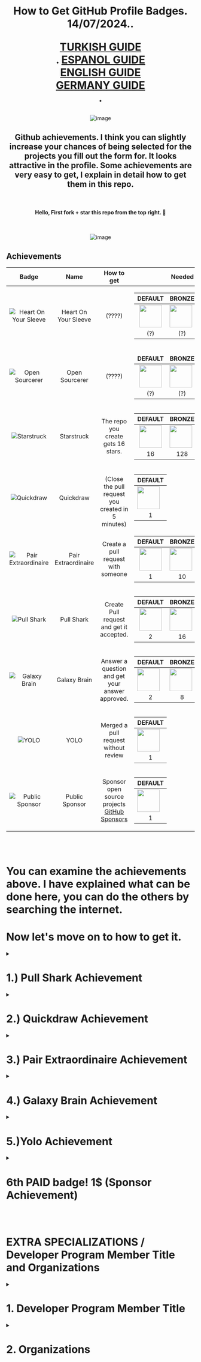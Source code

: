 
<h1 align="center">How to Get GitHub Profile Badges. 14/07/2024..
  
   [TURKISH GUIDE](https://github.com/enzifiri/GitHub-Achievements/blob/main/Turkish.md) <br>.
   [ESPANOL GUIDE](https://github.com/enzifiri/GitHub-Achievements/blob/main/Espanol.md) <br>
   [ENGLISH GUIDE](https://github.com/enzifiri/GitHub-Achievements/blob/main/English.md) <br>
   [GERMANY GUIDE](https://github.com/enzifiri/GitHub-Achievements/blob/main/German.md) <br>.
   
 </h1>

<div align="center">
  
![image](https://user-images.githubusercontent.com/76253089/207732664-ad09ce9a-d336-4078-83e2-937c8b644ebe.png)


  


## Github achievements. I think you can slightly increase your chances of being selected for the projects you fill out the form for. It looks attractive in the profile. Some achievements are very easy to get, I explain in detail how to get them in this repo.

<br>

#### Hello, First fork + star this repo from the top right. 🥇
<br>

![image](https://user-images.githubusercontent.com/76253089/206909805-28666435-4b75-4ca0-b44b-83241bcd33dc.png) <br>

</div>

## Achievements

| Badge | Name | How to get | Needed amount |
| :-: | :-: | :-: | :-: |
| ![Heart On Your Sleeve](https://github.githubassets.com/images/modules/profile/achievements/heart-on-your-sleeve-default.png) | Heart On Your Sleeve | (????) | <table> <thead> <tr> <th>DEFAULT</th> <th>BRONZE</th> <th>SILVER</th> <th>GOLD</th> </tr> </thead> <tbody> <tr> <tr> <td align="center"><img src="https://github.githubassets.com/images/modules/profile/achievements/heart-on-your-sleeve-default.png" width="60px"></td> <td><img src="https://github.githubassets.com/images/modules/profile/achievements/heart-on-your-sleeve-bronze.png" width="60px" align="center"></td> <td><img src="https://github.githubassets.com/images/modules/profile/achievements/heart-on-your-sleeve-silver.png" width="60px"></td> <td><img src="https://github.githubassets.com/images/modules/profile/achievements/heart-on-your-sleeve-gold.png" width="60px"></td> </tr> <tr> <td align="center">(?)</td> <td align="center">(?)</td> <td align="center">(?)</td> <td align="center">(?)</td> </tr> </tbody> </table> |
| ![Open Sourcerer](https://github.githubassets.com/images/modules/profile/achievements/open-sourcerer-default.png) | Open Sourcerer | (????) | <table> <thead> <tr> <tr> <th>DEFAULT</th> <th>BRONZE</th> <th>SILVER</th> <th>GOLD</th> </tr> </thead> <tbody> <tr> <tr> <td align="center"><img src="https://github.githubassets.com/images/modules/profile/achievements/open-sourcerer-default.png" width="60px"></td> <td><img src="https://github.githubassets.com/images/modules/profile/achievements/open-sourcerer-bronze.png" width="60px" align="center"></td> <td><img src="https://github.githubassets.com/images/modules/profile/achievements/open-sourcerer-silver.png" width="60px"></td> <td><img src="https://github.githubassets.com/images/modules/profile/achievements/open-sourcerer-gold.png" width="60px"></td> </tr> <tr> <td align="center">(?)</td> <td align="center">(?)</td> <td align="center">(?)</td> <td align="center">(?)</td> </tr> </tbody> </table> |
| ![Starstruck](https://github.githubassets.com/images/modules/profile/achievements/starstruck-default.png) | Starstruck | The repo you create gets 16 stars. | <table> <thead> <thead> <tr> <th>DEFAULT</th> <th>BRONZE</th> <th>SILVER</th> <th>GOLD</th> </tr> </thead> <tbody> <tr> <tbody> <tr> <td align="center"><img src="https://github.githubassets.com/images/modules/profile/achievements/starstruck-default.png" width="60px"></td> <td><img src="https://github.githubassets.com/images/modules/profile/achievements/starstruck-bronze.png" width="60px" align="center"></td> <td><img src="https://github.githubassets.com/images/modules/profile/achievements/starstruck-silver.png" width="60px"></td> <td><img src="https://github.githubassets.com/images/modules/profile/achievements/starstruck-gold.png" width="60px"></td> </tr> <tr> <td align="center">16</td> <td align="center">128</td> <td align="center">512</td> <td align="center">4096</td> </tr> </tbody> </table> |
| ![Quickdraw](https://github.githubassets.com/images/modules/profile/achievements/quickdraw-default.png) | Quickdraw | <br>(Close the pull request you created in 5 minutes) | <table> <thead> <thead> <tr> <th>DEFAULT</th> </tr> </thead> <tbody> <tr> <td><img src="https://github.githubassets.com/images/modules/profile/achievements/quickdraw-default.png" width="60px"></td> </tr> <tr> <td align="center">1</td> </tr> </tbody> </table> |
| ![Pair Extraordinaire](https://github.githubassets.com/images/modules/profile/achievements/pair-extraordinaire-default.png) | Pair Extraordinaire | Create a pull request with someone | <table> <thead> <thead> <tr> <th>DEFAULT</th> <th>BRONZE</th> <th>SILVER</th> <th>GOLD</th> </tr> </thead> <tbody> <tr> <td align="center"><img src="https://github.githubassets.com/images/modules/profile/achievements/pair-extraordinaire-default.png" width="60px"></td> <td><img src="https://github.githubassets.com/images/modules/profile/achievements/pair-extraordinaire-bronze.png" width="60px" align="center"></td> <td><img src="https://github.githubassets.com/images/modules/profile/achievements/pair-extraordinaire-silver.png" width="60px"></td> <td><img src="https://github.githubassets.com/images/modules/profile/achievements/pair-extraordinaire-gold.png" width="60px"></td> </tr> <tr> <td align="center">1</td> <td align="center">10</td> <td align="center">24</td> <td align="center">48</td> </tr> </tbody> </table> |
| ![Pull Shark](https://github.githubassets.com/images/modules/profile/achievements/pull-shark-default.png) | Pull Shark | Create Pull request and get it accepted. | <table> <thead> <tr> <th>DEFAULT</th> <th>BRONZE</th> <th>SILVER</th> <th>GOLD</th> </tr> </thead> <tbody> <tr> <tr> <td align="center"><img src="https://github.githubassets.com/images/modules/profile/achievements/pull-shark-default.png" width="60px"></td> <td><img src="https://github.githubassets.com/images/modules/profile/achievements/pull-shark-bronze.png" width="60px" align="center"></td> <td><img src="https://github.githubassets.com/images/modules/profile/achievements/pull-shark-silver.png" width="60px"></td> <td><img src="https://github.githubassets.com/images/modules/profile/achievements/pull-shark-gold.png" width="60px"></td> </tr> <tr> <td align="center">2</td> <td align="center">16</td> <td align="center">128</td> <td align="center">1024</td> </tr> </tbody> </table> |
| ![Galaxy Brain](https://github.githubassets.com/images/modules/profile/achievements/galaxy-brain-default.png) | Galaxy Brain | Answer a question and get your answer approved.<br> | <table> <thead> <tr> <th>DEFAULT</th> <th>BRONZE</th> <th>SILVER</th> <th>GOLD</th> </tr> </thead> <tbody> <tr> <td><img src="https://github.githubassets.com/images/modules/profile/achievements/galaxy-brain-default.png" width="60px"></td> <td><img src="https://github.githubassets.com/images/modules/profile/achievements/galaxy-brain-bronze.png" width="60px" align="center"></td> <td><img src="https://github.githubassets.com/images/modules/profile/achievements/galaxy-brain-silver.png" width="60px"></td> <td><img src="https://github.githubassets.com/images/modules/profile/achievements/galaxy-brain-gold.png" width="60px"></td> </tr> <tr> <td align="center">2</td> <td align="center">8</td> <td align="center">16</td> <td align="center">32</td> </tr> </tbody> </table>
| ![YOLO](https://github.githubassets.com/images/modules/profile/achievements/yolo-default.png) | YOLO | Merged a pull request without review | <table> <thead> <tr> <th>DEFAULT</th> </tr> </thead> <tbody> <tr> <td><img src="https://github.githubassets.com/images/modules/profile/achievements/yolo-default.png" width="60px"></td> </tr> <tr> <td align="center">1</td> </td> </tr> </tbody> </table> |
| ![Public Sponsor](https://github.githubassets.com/images/modules/profile/achievements/public-sponsor-default.png) | Public Sponsor | Sponsor open source projects [GitHub Sponsors](https://github.com/sponsors) | <table> <thead> <tr> <th>DEFAULT</th> </tr> </thead> </thead> <tbody> <tr> <tr> <td><img src="https://github.githubassets.com/images/modules/profile/achievements/public-sponsor-default.png" width="60px"></td> </tr> <tr> <td align="center">1</td> </tr> </tbody> </table> |

<br>
<br>

# You can examine the achievements above. I have explained what can be done here, you can do the others by searching the internet.

# Now let's move on to how to get it.
<details>
  <summary> <h1>1.) Pull Shark Achievement</summary> </h1>
  
![image](https://user-images.githubusercontent.com/76253089/206911235-310c096c-3a02-4373-9838-88aab91194e0.png)
<h3> You need to create 2 Pull Requests for this achievement. We will perform operations through this repo.

# First fork this repo from the top right, then go to your profile, go to Repositories and enter the Github-Basarimlar repo.</h3>

# Click on the pencil mark and go to the editing stage
![image](https://user-images.githubusercontent.com/76253089/206911370-11792ad3-9289-4719-b2db-e8ed7774288d.png)

# Put a period at the end of the text I marked (.)
![image](https://user-images.githubusercontent.com/76253089/206911480-6ee927f2-0fa7-4d6f-aeea-256d47096e28.png)

# Pull down the page and under Commit changes select "Create a new branch .... start a pull request and press Propose changes
![image](https://user-images.githubusercontent.com/76253089/206911522-a8f4a78e-5ff3-4311-b8fa-bbd444cbf64f.png)

# Here, directly press Create Pull Request
![image](https://user-images.githubusercontent.com/76253089/206911691-2684f01f-4cbf-457d-b6bf-a8ee0a404e7f.png)

# Now you need to send me the Pull Request you created click below
 <h2> <a href="https://github.com/kriptodostu/Github-Basarimlar/compare/" target="_blank">Click here!</a> </h2>
<br>

# Pay attention here It needs to be this way, set it up <br>
  ![image](https://user-images.githubusercontent.com/76253089/206920394-3b685ebc-2ada-4775-826a-86216fd82576.png)
base reposity: kriptodostu/Github-Basarimlar base: main <- kullanıcıiciadin/Github-basarimlar compare: forkismi-patch-1
![image](https://user-images.githubusercontent.com/76253089/206915095-cc3bbff1-d5d0-40bf-bfb2-8d2f9c2ae7ec.png)
# After setting, say Create Pull request and press pull request again on the screen that opens
![image](https://user-images.githubusercontent.com/76253089/206915324-eba6b284-b95f-4db5-b109-2083195a061d.png)

# Repeat this process 2 times. You must create Pull Request 2 times for my success. After I approve, your badges will be defined to your account. You can write tgden for contact @enzifiri
</details>

  
  <details>
  <summary> <h1> 2.) Quickdraw Achievement</summary> </h1>
    <img width="148" alt="quickdraw-default" src="https://user-images.githubusercontent.com/76253089/206917825-c542872e-6413-401d-8076-bbe4786af1cf.png">
    <h3> In this achievement, we need to make a pull request, but this time you will close the pull request you opened by saying close. </h3>
    
    
 # Fork this repo as in Shark Achievement and proceed to edit the forked repo. Then create the pull request.
![image](https://user-images.githubusercontent.com/76253089/206917890-c9634194-5848-417f-bd12-fe7e4c70b4f0.png)
    
<br>
    
 # Then on the page that opens, click on the marked place and close the pull request, it's that simple...
    
![image](https://user-images.githubusercontent.com/76253089/206918372-765a550e-6aba-43f5-9f0d-95595cda51cd.png)
    
  </details>
  
  <details>
  <summary> <h1>3.) Pair Extraordinaire Achievement</summary> </h1>
  
<img width="148" alt="pair-extraordinaire-default" src="https://user-images.githubusercontent.com/76253089/206920463-8e7d274c-f5c2-4193-9194-0355b493f21d.png">

<h3> We will create a pull request for this achievement, you will write the code I gave in the comment section and send the request.

# First fork this repo from the top right, then go to your profile, go to Repositories and enter the Github-Basarimlar repo.</h3>

# Click on the pencil mark and go to the editing stage
![image](https://user-images.githubusercontent.com/76253089/206911370-11792ad3-9289-4719-b2db-e8ed7774288d.png)

# Put a period at the end of the text I marked (.)
![image](https://user-images.githubusercontent.com/76253089/206911480-6ee927f2-0fa7-4d6f-aeea-256d47096e28.png)

# Pull down the page and under Commit changes select "Create a new branch .... start a pull request and paste the command I gave below in the comment section. Press the propose changes button
    
```
Co-authored-by: Kral001 <kral16024@gmail.com>
Co-authored-by: @kriptodostu <kriptodostu@gmail.com>
```
    
![image](https://user-images.githubusercontent.com/76253089/206920157-95529e70-a1f4-4b67-a37d-741550558aca.png)

# Here, directly press Create Pull Request
![image](https://user-images.githubusercontent.com/76253089/206911691-2684f01f-4cbf-457d-b6bf-a8ee0a404e7f.png)

# Now you need to send me the Pull Request you created, click on the text below
 <h2> <a href="https://github.com/kriptodostu/Github-Basarimlar/compare/" target="_blank">Click here!</a> </h2>
<br>

# Pay attention here, you need to edit this part on the screen that opens, you can examine the sample photo and text below. <br>
![image](https://user-images.githubusercontent.com/76253089/206920394-3b685ebc-2ada-4775-826a-86216fd82576.png)

base reposity: kriptodostu/Github-Basarimlar base: main <- kullanıcıiciadin/Github-basarimlar compare: forkismi-patch-1
![image](https://user-images.githubusercontent.com/76253089/206915095-cc3bbff1-d5d0-40bf-bfb2-8d2f9c2ae7ec.png)
# After setting, say Create Pull request and press pull request again on the screen that opens
![image](https://user-images.githubusercontent.com/76253089/206915324-eba6b284-b95f-4db5-b109-2083195a061d.png)

# That's the process. Then wait for your pull request to be approved. If you have any questions, you can ask by tagging me on Rues Community chat @enzifiri
</details>

   
<details>
  <summary> <h1> 4.) Galaxy Brain Achievement </summary> </h1>
  
  <img width="148" alt="galaxy-brain-default" src="https://user-images.githubusercontent.com/76253089/206925619-918db619-98d9-4bdc-aeb1-6aad99d7ba35.png">
  
<br>
  
  ## For this badge, you must answer 2 questions and the question owner must approve your answer.

## First of all, click on the article below, enter a question with a gray tick next to it on the page that opens (the green ones next to it are approved, you cannot get a badge even if you throw them.)
## If there is no question available, contact me on telegram and I will create a new question @enzifiri
<h2> <a href="https://github.com/kriptodostu/Github-Basarimlar/discussions" target="_blank">Click here!</a> </h2>
  
![image](https://user-images.githubusercontent.com/76253089/206925855-b905faa2-b59b-4ac8-948d-2b3023139d13.png)

## Then type any text and press the comment button
![image](https://user-images.githubusercontent.com/76253089/206925984-673f1913-ff44-4421-b7cf-d77a13a4db89.png)

## You have to answer 2 questions for the badge. You cannot answer the same question twice. Go back and answer a different question.

## I write the questions one by one, if there are no questions left, contact me on telegram @enzifiri

  </details>
  
  <details>
  <summary> <h1> 5.)Yolo Achievement </summary> </h1>
    
![image](https://user-images.githubusercontent.com/76253089/207735460-88ac55e1-a1fa-4300-98bf-2bb7a51b3d5d.png)
    
  ## For this badge, you will assign a user to the repo you created, then create a pull request and select the person you added as a reviewer.
  
  # Go to your profile and create a new repo
  
  ![image](https://user-images.githubusercontent.com/76253089/206999008-3cb99795-dffa-4236-9115-ab71acd12304.png)

  # On the screen that opens, make the same settings as below and press create.
  
  ![image](https://user-images.githubusercontent.com/76253089/206999222-87cea311-54c4-4a44-b89f-89c458e5e633.png)

  # Press the places I have marked respectively
  
  ![image](https://user-images.githubusercontent.com/76253089/206999890-4b4f2e6b-4b78-4ab3-9a72-64991da12236.png)
  
  # You need to enter my e-mail address, this allows me to make changes to your repository.
  
  ```
  kriptodostu@gmail.com
  ```
  
![image](https://user-images.githubusercontent.com/76253089/207000155-15560761-0330-40d4-8435-058105bd2b11.png)

  ## Then go back to your repo and edit your repo by pressing the pen button. Put a dot anywhere and pull down to create a pull request.

  ![image](https://user-images.githubusercontent.com/76253089/207000489-86a95a57-7a00-4c70-82dd-8e4da473c7f1.png)

  ## On the page that opens, there is a Reviewers section on the right, add me there and press create pull request
  
  ![image](https://user-images.githubusercontent.com/76253089/207000717-c030e1f1-52f6-4163-b6ce-692463e22af4.png)

  ## Since the repo is yours, you can approve the pull request directly by merge. That was the process

  ![image](https://user-images.githubusercontent.com/76253089/207000883-4ac00127-f57e-440f-9d05-02ba2f404fe9.png)

  ## Attention, if I'm not in the reviewers section, I probably haven't approved your request. Send me your github username on telegram My Telegram is @enzifiri
</details>

  

 <details>
  <summary> <h1> 6th PAID badge! 1$ (Sponsor Achievement) </summary> </h1>
   
![image](https://user-images.githubusercontent.com/76253089/207735554-205d7a96-e594-4975-b14f-fb588abd3aa2.png)

  # Friends, in order to get this badge, you need to sponsor an open source project (it can be a profile, but I recommend the project), I did this by investing 1 dollar in the curl project, if you wish, you can open both the badge and + sponsoring part. You can check my profile below.

  ![image](https://user-images.githubusercontent.com/76253089/207731053-67a9c855-922c-431f-95b1-ead64cb79129.png)

  ![image](https://user-images.githubusercontent.com/76253089/207730963-fb2f906f-c85c-4679-8b63-a832f22e2fec.png)
  
  # Go to the sponsor section of the Curl project, you will click on the sponsor button, you can go directly from the following link
  
  <h2> <a href="https://github.com/sponsors/curl?frequency=one-time&" target="_blank">Click here!</a> </h2>
  
  # Make sure Select a tier is One-Time and type $1 there, then click select.
  
  ![image](https://user-images.githubusercontent.com/76253089/207731463-3aa88971-4b39-458e-bda7-87020f122fe4.png)

  # Then it asks you for card information for payment, after entering that information, there is one last process, do as I mentioned below and press the sponsor curla, that's it...

![image](https://user-images.githubusercontent.com/76253089/207731917-dd355b96-997d-4b39-9370-fa4dcf92af89.png)
   
</details>

<br>
    
<br>
    
<h1> EXTRA SPECIALIZATIONS / Developer Program Member Title and Organizations </h1>

<details>
      
<summary> <h1> 1. Developer Program Member Title </summary> </h1>
  
![image](https://user-images.githubusercontent.com/76253089/207735766-2ebcc4dd-00ac-43d7-9ff8-a33323c883a4.png)

<br>
  
## Hello, you need to have mail + website to get this title. You can reference my website. Go to the link below and press the part I marked.

 <h2> <a href="https://docs.github.com/en/developers/overview/github-developer-program" target="_blank">Site Link</a> </h2>

![image](https://user-images.githubusercontent.com/76253089/207733337-2850692d-0617-4880-8120-81ec735e40de.png)
 
<br>
  
## In the section that opens, the registration screen will open, in the field I have marked, it asks for Email + Website, enter your own address in your email address and the following site in the website section
      
```
https://enzifiri.me/
```

![image](https://user-images.githubusercontent.com/76253089/207736042-f7b4444d-17f2-44c7-acf1-42851c861e10.png)
      
<br>
  
## After entering the information, click Register for the GitHub Developer Program and get your title

![image](https://user-images.githubusercontent.com/76253089/207735976-b677c8e2-92c0-4572-ba65-ec7b5cdf235d.png)

      
</details>


<details>
      
<summary> <h1> 2. Organizations </summary> </h1>

![image](https://user-images.githubusercontent.com/76253089/207739584-a83b6ba5-7067-49b1-a13c-325b7c005039.png)

## You can set up the organizations yourself, I forgot the details (12.09.2023)

</details>
